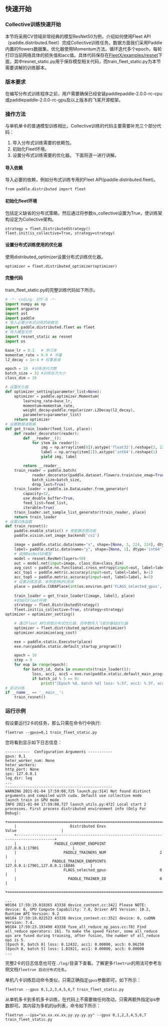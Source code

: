 ## 快速开始

### Collective训练快速开始

本节将采用CV领域非常经典的模型ResNet50为例，介绍如何使用Fleet API（paddle.distributed.fleet）完成Collective训练任务。数据方面我们采用Paddle内置的flowers数据集，优化器使用Momentum方法。循环迭代多个epoch，每轮打印当前网络具体的损失值和acc值。具体代码保存在[FleetX/examples/resnet](https://github.com/PaddlePaddle/FleetX/blob/develop/examples/resnet)下面，其中resnet_static.py用于保存模型相关代码，而train_fleet_static.py为本节需要讲解的训练脚本。

### 版本要求

在编写分布式训练程序之前，用户需要确保已经安装paddlepaddle-2.0.0-rc-cpu或paddlepaddle-2.0.0-rc-gpu及以上版本的飞桨开源框架。

### 操作方法

与单机单卡的普通模型训练相比，Collective训练的代码主要需要补充三个部分代码：
1.	导入分布式训练需要的依赖包。
2.	初始化Fleet环境。
3.	设置分布式训练需要的优化器。
下面将逐一进行讲解。

#### 导入依赖

导入必要的依赖，例如分布式训练专用的Fleet API(paddle.distributed.fleet)。
```
from paddle.distributed import fleet
```

#### 初始化fleet环境

包括定义缺省的分布式策略，然后通过将参数is_collective设置为True，使训练架构设定为Collective架构。

```
strategy = fleet.DistributedStrategy()
fleet.init(is_collective=True, strategy=strategy)
```

#### 设置分布式训练使用的优化器
使用distributed_optimizer设置分布式训练优化器。
```
optimizer = fleet.distributed_optimizer(optimizer)
```

#### 完整代码

train_fleet_static.py的完整训练代码如下所示。
```py
# -*- coding: UTF-8 -*-
import numpy as np
import argparse
import ast
import paddle
# 导入必要分布式训练的依赖包
import paddle.distributed.fleet as fleet
# 导入模型文件
import resnet_static as resnet
import os

base_lr = 0.1   # 学习率
momentum_rate = 0.9 # 冲量
l2_decay = 1e-4 # 权重衰减

epoch = 10  #训练迭代次数
batch_size = 32 #训练批次大小
class_dim = 10

# 设置优化器
def optimizer_setting(parameter_list=None):
    optimizer = paddle.optimizer.Momentum(
        learning_rate=base_lr,
        momentum=momentum_rate,
        weight_decay=paddle.regularizer.L2Decay(l2_decay),
        parameters=parameter_list)
    return optimizer
# 设置数据读取器
def get_train_loader(feed_list, place):
    def reader_decorator(reader):
        def __reader__():
            for item in reader():
                img = np.array(item[0]).astype('float32').reshape(3, 224, 224)
                label = np.array(item[1]).astype('int64').reshape(1)
                yield img, label

        return __reader__
    train_reader = paddle.batch(
            reader_decorator(paddle.dataset.flowers.train(use_xmap=True)),
            batch_size=batch_size,
            drop_last=True)
    train_loader = paddle.io.DataLoader.from_generator(
        capacity=32,
        use_double_buffer=True,
        feed_list=feed_list,
        iterable=True)
    train_loader.set_sample_list_generator(train_reader, place)
    return train_loader
# 设置训练函数
def train_resnet():
    paddle.enable_static() # 使能静态图功能
    paddle.vision.set_image_backend('cv2')

    image = paddle.static.data(name="x", shape=[None, 3, 224, 224], dtype='float32')
    label= paddle.static.data(name="y", shape=[None, 1], dtype='int64')
    # 调用ResNet50模型
    model = resnet.ResNet(layers=50)
    out = model.net(input=image, class_dim=class_dim)
    avg_cost = paddle.nn.functional.cross_entropy(input=out, label=label)
    acc_top1 = paddle.metric.accuracy(input=out, label=label, k=1)
    acc_top5 = paddle.metric.accuracy(input=out, label=label, k=5)
    # 设置训练资源，本例使用GPU资源
    place = paddle.CUDAPlace(int(os.environ.get('FLAGS_selected_gpus', 0)))
    
    train_loader = get_train_loader([image, label], place)
    #初始化Fleet环境
    strategy = fleet.DistributedStrategy()
    fleet.init(is_collective=True, strategy=strategy)
optimizer = optimizer_setting()

    # 通过Fleet API获取分布式优化器，将参数传入飞桨的基础优化器
    optimizer = fleet.distributed_optimizer(optimizer)
    optimizer.minimize(avg_cost)

    exe = paddle.static.Executor(place)
    exe.run(paddle.static.default_startup_program())

    epoch = 10
    step = 0
    for eop in range(epoch):
        for batch_id, data in enumerate(train_loader()):
            loss, acc1, acc5 = exe.run(paddle.static.default_main_program(), feed=data, fetch_list=[avg_cost.name, acc_top1.name, acc_top5.name])             
            if batch_id % 5 == 0:
                print("[Epoch %d, batch %d] loss: %.5f, acc1: %.5f, acc5: %.5f" % (eop, batch_id, loss, acc1, acc5))
# 启动训练
if __name__ == '__main__':
    train_resnet()
```

### 运行示例
假设要运行2卡的任务，那么只需在命令行中执行:
```
fleetrun --gpus=0,1 train_fleet_static.py
```

您将看到显示如下日志信息：
```
-----------  Configuration Arguments -----------
gpus: 0,1
heter_worker_num: None
heter_workers:
http_port: None
ips: 127.0.0.1
log_dir: log
...
------------------------------------------------
WARNING 2021-01-04 17:59:08,725 launch.py:314] Not found distinct arguments and compiled with cuda. Default use collective mode
launch train in GPU mode
INFO 2021-01-04 17:59:08,727 launch_utils.py:472] Local start 2 processes. First process distributed environment info (Only For Debug):
    +=======================================================================================+
    |                        Distributed Envs                      Value                    |
    +---------------------------------------------------------------------------------------+
    |                 PADDLE_CURRENT_ENDPOINT                 127.0.0.1:17901               |
    |                     PADDLE_TRAINERS_NUM                        2                      |
    |                PADDLE_TRAINER_ENDPOINTS         127.0.0.1:17901,127.0.0.1:18846       |
    |                     FLAGS_selected_gpus                        0                      |
    |                       PADDLE_TRAINER_ID                        0                      |
    +=======================================================================================+

...
W0104 17:59:19.018365 43338 device_context.cc:342] Please NOTE: device: 0, GPU Compute Capability: 7.0, Driver API Version: 10.2, Runtime API Version: 9.2
W0104 17:59:19.022523 43338 device_context.cc:352] device: 0, cuDNN Version: 7.4.
W0104 17:59:23.193490 43338 fuse_all_reduce_op_pass.cc:78] Find all_reduce operators: 161. To make the speed faster, some all_reduce ops are fused during training, after fusion, the number of all_reduce ops is 5.
[Epoch 0, batch 0] loss: 0.12432, acc1: 0.00000, acc5: 0.06250
[Epoch 0, batch 5] loss: 1.01921, acc1: 0.00000, acc5: 0.00000
...
```
完整2卡的日志信息也可在`./log/`目录下查看。了解更多`fleetrun`的用法可参考左侧文档`fleetrun 启动分布式任务`。

单机八卡训练启动命令类似，只需正确指定`gpus`参数即可，如下所示：
```
fleetrun --gpus 0,1,2,3,4,5,6,7 train_fleet_static.py
```

从单机多卡到多机多卡训练，在代码上不需要做任何改动，只需再额外指定ips参数即可。其内容为多机的ip列表，命令如下所示：
```
fleetrun --ips="xx.xx.xx.xx,yy.yy.yy.yy" --gpus 0,1,2,3,4,5,6,7 train_fleet_static.py
```
